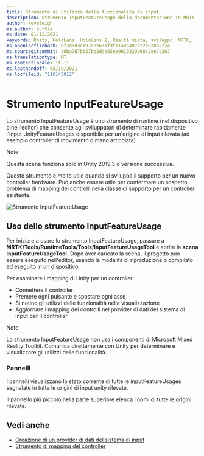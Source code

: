 ```yaml
---
title: Strumento di utilizzo delle funzionalità di input
description: Strumento InputFeatureUsage della documentazione in MRTK
author: keveleigh
ms.author: kurtie
ms.date: 01/12/2021
keywords: Unity, HoloLens, HoloLens 2, Realtà mista, sviluppo, MRTK,
ms.openlocfilehash: 0f2d3d3eb07d8b631f3f11a8b497a22a028a2f24
ms.sourcegitcommit: c0ba7d7bb57bb5dda65ee9019229b68c2ee7c267
ms.translationtype: MT
ms.contentlocale: it-IT
ms.lasthandoff: 05/19/2021
ms.locfileid: "110145012"
---
```

# <a name="inputfeatureusage-tool"></a>Strumento InputFeatureUsage

Lo strumento InputFeatureUsage è uno strumento di runtime (nel dispositivo o nell'editor) che consente agli sviluppatori di determinare rapidamente l'input UnityFeatureUsages disponibile per un'origine di input rilevata (ad esempio controller di movimento o mano articolata).

> [!NOTE]
> Questa scena funziona solo in Unity 2019.3 o versione successiva.

Questo strumento è molto utile quando si sviluppa il supporto per un nuovo controller hardware. Può anche essere utile per confermare un sospetto problema di mapping dei controlli nella classe di supporto per un controller esistente.

![Strumento InputFeatureUsage](../images/controller-mapping-tool/InputFeatureUsages.png)

## <a name="using-the-inputfeatureusage-tool"></a>Uso dello strumento InputFeatureUsage

Per iniziare a usare lo strumento InputFeatureUsage, passare a **MRTK/Tools/RuntimeTools/Tools/InputFeatureUsageTool** e aprire la **scena InputFeatureUsageTool.** Dopo aver caricato la scena, il progetto può essere eseguito nell'editor, usando la modalità di riproduzione o compilato ed eseguito in un dispositivo.

Per esaminare i mapping di Unity per un controller:

- Connettere il controller
- Premere ogni pulsante e spostare ogni asse
- Si notino gli utilizzi delle funzionalità nella visualizzazione
- Aggiornare i mapping dei controlli nel provider di dati del sistema di input per il controller

> [!NOTE]
> Lo strumento InputFeatureUsage non usa i componenti di Microsoft Mixed Reality Toolkit. Comunica direttamente con Unity per determinare e visualizzare gli utilizzi delle funzionalità.

### <a name="panels"></a>Pannelli

I pannelli visualizzano lo stato corrente di tutte le inputFeatureUsages segnalate in tutte le origini di input unity rilevate.

Il pannello più piccolo nella parte superiore elenca i nomi di tutte le origini rilevate.

## <a name="see-also"></a>Vedi anche

- [Creazione di un provider di dati del sistema di input](../input/create-data-provider.md)
- [Strumento di mapping del controller](controller-mapping-tool.md)
